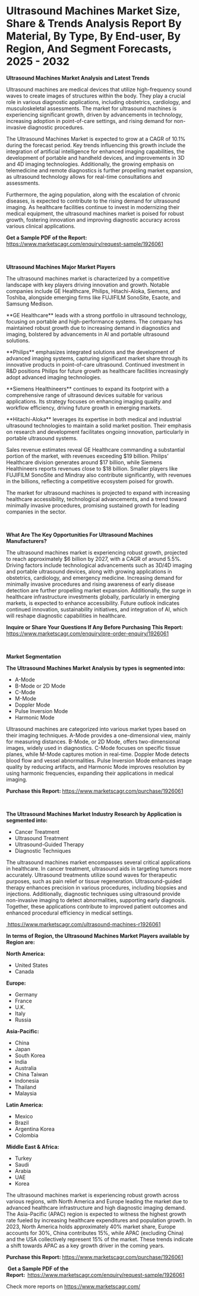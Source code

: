 <p><h1>Ultrasound Machines Market Size, Share & Trends Analysis Report By Material, By Type, By End-user, By Region, And Segment Forecasts, 2025 - 2032</h1></p><p><strong>Ultrasound Machines Market Analysis and Latest Trends</strong></p>
<p><p>Ultrasound machines are medical devices that utilize high-frequency sound waves to create images of structures within the body. They play a crucial role in various diagnostic applications, including obstetrics, cardiology, and musculoskeletal assessments. The market for ultrasound machines is experiencing significant growth, driven by advancements in technology, increasing adoption in point-of-care settings, and rising demand for non-invasive diagnostic procedures.</p><p>The Ultrasound Machines Market is expected to grow at a CAGR of 10.1% during the forecast period. Key trends influencing this growth include the integration of artificial intelligence for enhanced imaging capabilities, the development of portable and handheld devices, and improvements in 3D and 4D imaging technologies. Additionally, the growing emphasis on telemedicine and remote diagnostics is further propelling market expansion, as ultrasound technology allows for real-time consultations and assessments.</p><p>Furthermore, the aging population, along with the escalation of chronic diseases, is expected to contribute to the rising demand for ultrasound imaging. As healthcare facilities continue to invest in modernizing their medical equipment, the ultrasound machines market is poised for robust growth, fostering innovation and improving diagnostic accuracy across various clinical applications.</p></p>
<p><strong>Get a Sample PDF of the Report:&nbsp;</strong> <a href="https://www.marketscagr.com/enquiry/request-sample/1926061?utm_campaign=1950&utm_medium=2&utm_source=Github&utm_content=ia&utm_term=28032025&utm_id=ultrasound-machines">https://www.marketscagr.com/enquiry/request-sample/1926061</a></p>
<p>&nbsp;</p>
<p><strong>Ultrasound Machines Major Market Players</strong></p>
<p><p>The ultrasound machines market is characterized by a competitive landscape with key players driving innovation and growth. Notable companies include GE Healthcare, Philips, Hitachi-Aloka, Siemens, and Toshiba, alongside emerging firms like FUJIFILM SonoSite, Esaote, and Samsung Medison.</p><p>**GE Healthcare** leads with a strong portfolio in ultrasound technology, focusing on portable and high-performance systems. The company has maintained robust growth due to increasing demand in diagnostics and imaging, bolstered by advancements in AI and portable ultrasound solutions. </p><p>**Philips** emphasizes integrated solutions and the development of advanced imaging systems, capturing significant market share through its innovative products in point-of-care ultrasound. Continued investment in R&D positions Philips for future growth as healthcare facilities increasingly adopt advanced imaging technologies.</p><p>**Siemens Healthineers** continues to expand its footprint with a comprehensive range of ultrasound devices suitable for various applications. Its strategy focuses on enhancing imaging quality and workflow efficiency, driving future growth in emerging markets.</p><p>**Hitachi-Aloka** leverages its expertise in both medical and industrial ultrasound technologies to maintain a solid market position. Their emphasis on research and development facilitates ongoing innovation, particularly in portable ultrasound systems.</p><p>Sales revenue estimates reveal GE Healthcare commanding a substantial portion of the market, with revenues exceeding $19 billion. Philips’ Healthcare division generates around $17 billion, while Siemens Healthineers reports revenues close to $18 billion. Smaller players like FUJIFILM SonoSite and Mindray also contribute significantly, with revenues in the billions, reflecting a competitive ecosystem poised for growth.</p><p>The market for ultrasound machines is projected to expand with increasing healthcare accessibility, technological advancements, and a trend toward minimally invasive procedures, promising sustained growth for leading companies in the sector.</p></p>
<p>&nbsp;</p>
<p><strong>What Are The Key Opportunities For Ultrasound Machines Manufacturers?</strong></p>
<p><p>The ultrasound machines market is experiencing robust growth, projected to reach approximately $6 billion by 2027, with a CAGR of around 5.5%. Driving factors include technological advancements such as 3D/4D imaging and portable ultrasound devices, along with growing applications in obstetrics, cardiology, and emergency medicine. Increasing demand for minimally invasive procedures and rising awareness of early disease detection are further propelling market expansion. Additionally, the surge in healthcare infrastructure investments globally, particularly in emerging markets, is expected to enhance accessibility. Future outlook indicates continued innovation, sustainability initiatives, and integration of AI, which will reshape diagnostic capabilities in healthcare.</p></p>
<p><strong>Inquire or Share Your Questions If Any Before Purchasing This Report:</strong> <a href="https://www.marketscagr.com/enquiry/pre-order-enquiry/1926061?utm_campaign=1950&utm_medium=2&utm_source=Github&utm_content=ia&utm_term=28032025&utm_id=ultrasound-machines">https://www.marketscagr.com/enquiry/pre-order-enquiry/1926061</a></p>
<p>&nbsp;</p>
<p><strong>Market Segmentation</strong></p>
<p><strong>The Ultrasound Machines Market Analysis by types is segmented into:</strong></p>
<p><ul><li>A-Mode</li><li>B-Mode or 2D Mode</li><li>C-Mode</li><li>M-Mode</li><li>Doppler Mode</li><li>Pulse Inversion Mode</li><li>Harmonic Mode</li></ul></p>
<p><p>Ultrasound machines are categorized into various market types based on their imaging techniques. A-Mode provides a one-dimensional view, mainly for measuring distances. B-Mode, or 2D Mode, offers two-dimensional images, widely used in diagnostics. C-Mode focuses on specific tissue planes, while M-Mode captures motion in real-time. Doppler Mode detects blood flow and vessel abnormalities. Pulse Inversion Mode enhances image quality by reducing artifacts, and Harmonic Mode improves resolution by using harmonic frequencies, expanding their applications in medical imaging.</p></p>
<p><strong>Purchase this Report:&nbsp;</strong><a href="https://www.marketscagr.com/purchase/1926061?utm_campaign=1950&utm_medium=2&utm_source=Github&utm_content=ia&utm_term=28032025&utm_id=ultrasound-machines">https://www.marketscagr.com/purchase/1926061</a></p>
<p>&nbsp;</p>
<p><strong>The Ultrasound Machines Market Industry Research by Application is segmented into:</strong></p>
<p><ul><li>Cancer Treatment</li><li>Ultrasound Treatment</li><li>Ultrasound-Guided Therapy</li><li>Diagnostic Techniques</li></ul></p>
<p><p>The ultrasound machines market encompasses several critical applications in healthcare. In cancer treatment, ultrasound aids in targeting tumors more accurately. Ultrasound treatments utilize sound waves for therapeutic purposes, such as pain relief or tissue regeneration. Ultrasound-guided therapy enhances precision in various procedures, including biopsies and injections. Additionally, diagnostic techniques using ultrasound provide non-invasive imaging to detect abnormalities, supporting early diagnosis. Together, these applications contribute to improved patient outcomes and enhanced procedural efficiency in medical settings.</p></p>
<p><a href="https://www.marketscagr.com/ultrasound-machines-r1926061?utm_campaign=1950&utm_medium=2&utm_source=Github&utm_content=ia&utm_term=28032025&utm_id=ultrasound-machines">&nbsp;https://www.marketscagr.com/ultrasound-machines-r1926061</a></p>
<p><strong>In terms of Region, the Ultrasound Machines Market Players available by Region are:</strong></p>
<p>
    <p> <strong> North America: </strong>
        <ul>
            <li>United States</li>
            <li>Canada</li>
        </ul>
        </p> 
    <p> <strong> Europe: </strong>
        <ul>
            <li>Germany</li>
            <li>France</li>
            <li>U.K.</li>
            <li>Italy</li>
            <li>Russia</li>
        </ul>
        </p> 
    <p> <strong> Asia-Pacific: </strong>
        <ul>
            <li>China</li>
            <li>Japan</li>
            <li>South Korea</li>
            <li>India</li>
            <li>Australia</li>
            <li>China Taiwan</li>
            <li>Indonesia</li>
            <li>Thailand</li>
            <li>Malaysia</li>
        </ul>
        </p> 
    <p> <strong> Latin America: </strong>
        <ul>
            <li>Mexico</li>
            <li>Brazil</li>
            <li>Argentina Korea</li>
            <li>Colombia</li>
        </ul>
        </p> 
    <p> <strong> Middle East & Africa: </strong>
        <ul>
            <li>Turkey</li>
            <li>Saudi</li>
            <li>Arabia</li>
            <li>UAE</li>
            <li>Korea</li>
        </ul>
    </p>
    </p>
<p><p>The ultrasound machines market is experiencing robust growth across various regions, with North America and Europe leading the market due to advanced healthcare infrastructure and high diagnostic imaging demand. The Asia-Pacific (APAC) region is expected to witness the highest growth rate fueled by increasing healthcare expenditures and population growth. In 2023, North America holds approximately 40% market share, Europe accounts for 30%, China contributes 15%, while APAC (excluding China) and the USA collectively represent 15% of the market. These trends indicate a shift towards APAC as a key growth driver in the coming years.</p></p>
<p><strong>Purchase this Report: </strong><a href="https://www.marketscagr.com/purchase/1926061?utm_campaign=1950&utm_medium=2&utm_source=Github&utm_content=ia&utm_term=28032025&utm_id=ultrasound-machines">https://www.marketscagr.com/purchase/1926061</a></p>
<p>&nbsp;<strong>Get a Sample PDF of the Report:&nbsp;&nbsp;</strong><a href="https://www.marketscagr.com/enquiry/request-sample/1926061?utm_campaign=1950&utm_medium=2&utm_source=Github&utm_content=ia&utm_term=28032025&utm_id=ultrasound-machines">https://www.marketscagr.com/enquiry/request-sample/1926061</a></p>
<p><strong></strong></p>
<p>Check more reports on <a href="https://www.marketscagr.com/?utm_campaign=1950&utm_medium=2&utm_source=Github&utm_content=ia&utm_term=28032025&utm_id=ultrasound-machines">https://www.marketscagr.com/</a></p>